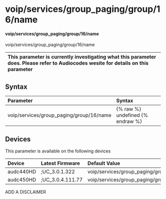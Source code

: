 ﻿---
description: voip/services/group_paging/group/16/name
search: false
---

# voip/services/group_paging/group/16/name

#### voip/services/group_paging/group/16/name

voip/services/group_paging/group/16/name


| This parameter is currently investigating what this parameter does. Please refer to Audiocodes wesite for details on this parameter | 
| :--- |

## Syntax
| Parameter | Syntax |
| :--- | :--- |
|voip/services/group_paging/group/16/name | {% raw %} undefined {% endraw %}|

## Devices
This parameter is available on the following devices

| Device | Latest Firmware | Default Value |
|:---|:---|:---|
| audc440HD | ;UC_3.0.1.322 | voip/services/group_paging/group/16/name= 
| audc450HD | ;UC_3.0.4.111.77 | voip/services/group_paging/group/16/name= 

ADD A DISCLAIMER
